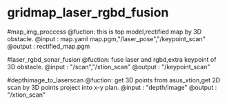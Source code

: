 # gridmap_laser_rgbd_fusion
#map_img_proccess
@fuction: this is top model,rectified map by 3D obstacle.
@input  : map.yaml map.pgm,"/laser_pose","/keypoint_scan"
@output : rectified_map.pgm

#laser_rgbd_sonar_fusion
@fuction: fuse laser and rgbd,extra keypoint of 3D obstacle.
@input  : "/scan","/xtion_scan"
@output : "/keypoint_scan"

#depthimage_to_laserscan
@fuction: get 3D points from asus_xtion,get 2D scan by 3D points project into x-y plan.
@input  : "depth/image"
@output : "/xtion_scan"

